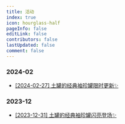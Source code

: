 ```yaml
---
title: 活动
index: true
icon: hourglass-half
pageInfo: false
editLink: false
contributors: false
lastUpdated: false
comment: false
---
```


### 2024-02

- [[2024-02-27] 土罐的经典袖珍罐限时更新✨](2024-02/5abab707-2f9d-4638-ba87-795617acbc40.md)

### 2023-12

- [[2023-12-31] 土罐的经典袖珍罐闪亮登场✨](2023-12/94d30f5d-4eee-494d-9376-7d912c87e36b.md)
